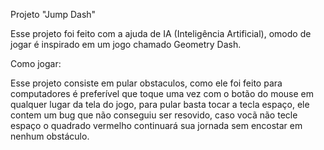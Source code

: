 Projeto "Jump Dash"

Esse projeto foi feito com a ajuda de IA (Inteligência Artificial), omodo de jogar é inspirado em um jogo chamado Geometry Dash.

Como jogar:

Esse projeto consiste em pular obstaculos, como ele foi feito para computadores é preferível que toque uma vez com o botão do mouse em qualquer lugar da tela do jogo, para pular basta tocar a tecla espaço, ele contem um bug que não conseguiu ser resovido, caso vocã não tecle espaço o quadrado vermelho continuará sua jornada sem encostar em nenhum obstáculo. 

